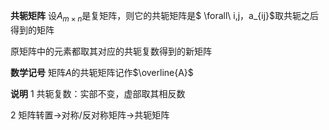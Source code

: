 **共轭矩阵**
设$A_{m\times n}$是复矩阵，则它的共轭矩阵是$
\forall\ i,j，a_{ij}$取共轭之后得到的矩阵

原矩阵中的元素都取其对应的共轭复数得到的新矩阵

**数学记号**
矩阵$A$的共轭矩阵记作$\overline{A}$

**说明**
1 共轭复数：实部不变，虚部取其相反数

2 矩阵转置$\to$对称/反对称矩阵$\to$共轭矩阵
